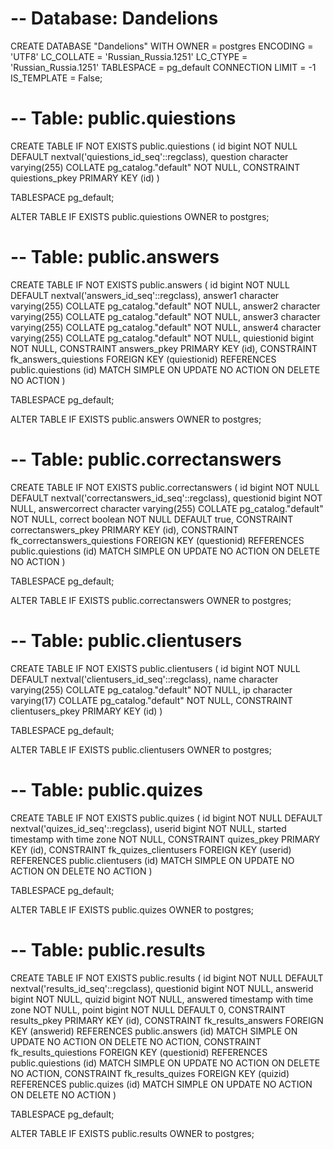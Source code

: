 # -- Database: Dandelions

CREATE DATABASE "Dandelions"
WITH
OWNER = postgres
ENCODING = 'UTF8'
LC_COLLATE = 'Russian_Russia.1251'
LC_CTYPE = 'Russian_Russia.1251'
TABLESPACE = pg_default
CONNECTION LIMIT = -1
IS_TEMPLATE = False;

# -- Table: public.quiestions

CREATE TABLE IF NOT EXISTS public.quiestions
(
id bigint NOT NULL DEFAULT nextval('quiestions_id_seq'::regclass),
question character varying(255) COLLATE pg_catalog."default" NOT NULL,
CONSTRAINT quiestions_pkey PRIMARY KEY (id)
)

TABLESPACE pg_default;

ALTER TABLE IF EXISTS public.quiestions
OWNER to postgres;

# -- Table: public.answers

CREATE TABLE IF NOT EXISTS public.answers
(
id bigint NOT NULL DEFAULT nextval('answers_id_seq'::regclass),
answer1 character varying(255) COLLATE pg_catalog."default" NOT NULL,
answer2 character varying(255) COLLATE pg_catalog."default" NOT NULL,
answer3 character varying(255) COLLATE pg_catalog."default" NOT NULL,
answer4 character varying(255) COLLATE pg_catalog."default" NOT NULL,
quiestionid bigint NOT NULL,
CONSTRAINT answers_pkey PRIMARY KEY (id),
CONSTRAINT fk_answers_quiestions FOREIGN KEY (quiestionid)
REFERENCES public.quiestions (id) MATCH SIMPLE
ON UPDATE NO ACTION
ON DELETE NO ACTION
)

TABLESPACE pg_default;

ALTER TABLE IF EXISTS public.answers
OWNER to postgres;

# -- Table: public.correctanswers

CREATE TABLE IF NOT EXISTS public.correctanswers
(
id bigint NOT NULL DEFAULT nextval('correctanswers_id_seq'::regclass),
questionid bigint NOT NULL,
answercorrect character varying(255) COLLATE pg_catalog."default" NOT NULL,
correct boolean NOT NULL DEFAULT true,
CONSTRAINT correctanswers_pkey PRIMARY KEY (id),
CONSTRAINT fk_correctanswers_quiestions FOREIGN KEY (questionid)
REFERENCES public.quiestions (id) MATCH SIMPLE
ON UPDATE NO ACTION
ON DELETE NO ACTION
)

TABLESPACE pg_default;

ALTER TABLE IF EXISTS public.correctanswers
OWNER to postgres;

# -- Table: public.clientusers


CREATE TABLE IF NOT EXISTS public.clientusers
(
id bigint NOT NULL DEFAULT nextval('clientusers_id_seq'::regclass),
name character varying(255) COLLATE pg_catalog."default" NOT NULL,
ip character varying(17) COLLATE pg_catalog."default" NOT NULL,
CONSTRAINT clientusers_pkey PRIMARY KEY (id)
)

TABLESPACE pg_default;

ALTER TABLE IF EXISTS public.clientusers
OWNER to postgres;

# -- Table: public.quizes

CREATE TABLE IF NOT EXISTS public.quizes
(
id bigint NOT NULL DEFAULT nextval('quizes_id_seq'::regclass),
userid bigint NOT NULL,
started timestamp with time zone NOT NULL,
CONSTRAINT quizes_pkey PRIMARY KEY (id),
CONSTRAINT fk_quizes_clientusers FOREIGN KEY (userid)
REFERENCES public.clientusers (id) MATCH SIMPLE
ON UPDATE NO ACTION
ON DELETE NO ACTION
)

TABLESPACE pg_default;

ALTER TABLE IF EXISTS public.quizes
OWNER to postgres;

# -- Table: public.results

CREATE TABLE IF NOT EXISTS public.results
(
id bigint NOT NULL DEFAULT nextval('results_id_seq'::regclass),
questionid bigint NOT NULL,
answerid bigint NOT NULL,
quizid bigint NOT NULL,
answered timestamp with time zone NOT NULL,
point bigint NOT NULL DEFAULT 0,
CONSTRAINT results_pkey PRIMARY KEY (id),
CONSTRAINT fk_results_answers FOREIGN KEY (answerid)
REFERENCES public.answers (id) MATCH SIMPLE
ON UPDATE NO ACTION
ON DELETE NO ACTION,
CONSTRAINT fk_results_quiestions FOREIGN KEY (questionid)
REFERENCES public.quiestions (id) MATCH SIMPLE
ON UPDATE NO ACTION
ON DELETE NO ACTION,
CONSTRAINT fk_results_quizes FOREIGN KEY (quizid)
REFERENCES public.quizes (id) MATCH SIMPLE
ON UPDATE NO ACTION
ON DELETE NO ACTION
)

TABLESPACE pg_default;

ALTER TABLE IF EXISTS public.results
OWNER to postgres;